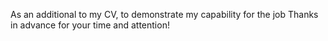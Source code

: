 As an additional to my CV, to demonstrate my capability for the job
Thanks in advance for your time and attention!
